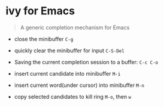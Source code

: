 # ivy for Emacs

> A generic completion mechanism for Emacs 

- close the minibuffer
`C-g`

- quickly clear the minibuffer for input
`C-S-Del`

- Saving the current completion session to a buffer:
`C-c C-o`

- insert current candidate into minibuffer
`M-i`

- insert current word(under cursor) into minibuffer
`M-n`

- copy selected candidates to kill ring
`M-o`, then `w`
